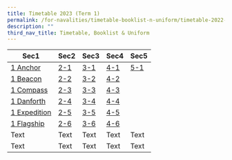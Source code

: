 ```yaml
---
title: Timetable 2023 (Term 1)
permalink: /for-navalities/timetable-booklist-n-uniform/timetable-2022-term-3/
description: ""
third_nav_title: Timetable, Booklist & Uniform
---
```

| Sec1 | Sec2 | Sec3 | Sec4 | Sec5 |
| -------- | -------- | -------- | -------- | -------- |
| [1 Anchor](/files/TT/1%20Anchor.pdf) | [2-1](/files/TT/2-1.pdf)    | [3-1](/files/TT/3-1.pdf)   | [4-1](/files/TT/4-1.pdf)     | [5-1](/files/TT/5-1.pdf)     |
| [1 Beacon](/files/TT/1%20Beacon.pdf) | [2-2](/files/TT/2-2.pdf)    | [3-2](/files/TT/3-2.pdf)     | [4-2](/files/TT/4-2.pdf)     |     |
| [1 Compass](/files/TT/1%20Compass.pdf)  | [2-3](/files/TT/2-3.pdf)    | [3-3](/files/TT/3-3.pdf)    | [4-3](/files/TT/4-3.pdf)     |      |
| [1 Danforth](/files/TT/1%20Danforth.pdf)     | [2-4](/files/TT/2-4.pdf)    | [3-4](/files/TT/3-4.pdf)    | [4-4](/files/TT/4-4.pdf)    |     |
| [1 Expedition](/files/TT/1%20Expedition.pdf)    | [2-5](/files/TT/2-5.pdf)    | [3-5](/files/TT/3-5.pdf)     | [4-5](/files/TT/4-5.pdf)    |     |
| [1 Flagship](/files/TT/1%20Flagship.pdf)    | [2-6](/files/TT/2-6.pdf)    | [3-6](/files/TT/3-6.pdf)    | [4-6](/files/TT/4-6.pdf)     |     |
| Text     | Text     | Text     | Text     | Text     |
| Text     | Text     | Text     | Text     | Text     |